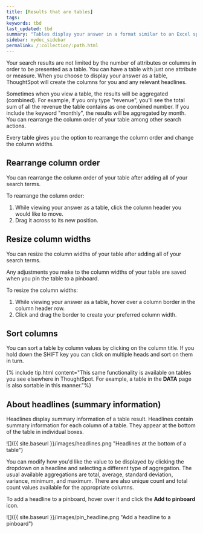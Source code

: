```yaml
---
title: [Results that are tables]
tags:
keywords: tbd
last_updated: tbd
summary: "Tables display your answer in a format similar to an Excel spreadsheet."
sidebar: mydoc_sidebar
permalink: /:collection/:path.html
---
```

Your search results are not limited by the number of attributes or columns in order to be presented as a table. You can have a table with just one attribute or measure. When you choose to display your answer as a table, ThoughtSpot will create the columns for you and any relevant headlines.

Sometimes when you view a table, the results will be aggregated (combined). For example, if you only type "revenue", you'll see the total sum of all the revenue the table contains as one combined number. If you include the keyword "monthly", the results will be aggregated by month.
You can rearrange the column order of your table among other search actions.

Every table gives you the option to rearrange the column order and change the column widths.

## Rearrange column order

You can rearrange the column order of your table after adding all of your search terms.

To rearrange the column order:

1. While viewing your answer as a table, click the column header you would like to move.
2. Drag it across to its new position.

## Resize column widths

You can resize the column widths of your table after adding all of your search terms.

Any adjustments you make to the column widths of your table are saved when you pin the table to a pinboard.

To resize the column widths:

1. While viewing your answer as a table, hover over a column border in the column header row.
2. Click and drag the border to create your preferred column width.

## Sort columns

You can sort a table by column values by clicking on the column title. If you
hold down the SHIFT key you can click on multiple heads and sort on them in
turn.

{% include tip.html content="This same functionality is available on tables you see elsewhere in ThoughtSpot.
For example, a table in the **DATA** page is also sortable in this manner."%}

## About headlines (summary information)

Headlines display summary information of a table result. Headlines contain summary information for each column of a table. They appear at the bottom of the table in individual boxes.

 ![]({{ site.baseurl }}/images/headlines.png "Headlines at the bottom of a table")

You can modify how you'd like the value to be displayed by clicking the dropdown on a headline and selecting a different type of aggregation. The usual available aggregations are total, average, standard deviation, variance, minimum, and maximum. There are also unique count and total count values available for the appropriate columns.

To add a headline to a pinboard, hover over it and click the **Add to pinboard** icon.

 ![]({{ site.baseurl }}/images/pin_headline.png "Add a headline to a pinboard")
